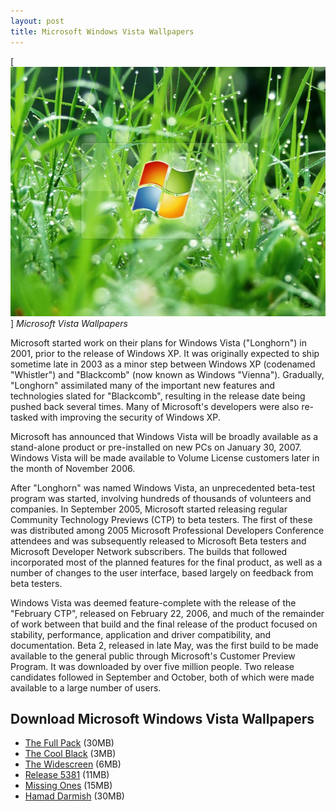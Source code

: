 ```yaml
---
layout: post
title: Microsoft Windows Vista Wallpapers
---
```


[![Microsoft Vista Wallpapers)](/static/img/microsoft/vista-official-wallpaper.jpg)]
_Microsoft Vista Wallpapers_

Microsoft started work on their plans for Windows Vista ("Longhorn") in 2001, prior to the release of Windows XP. It was originally expected to ship sometime late in 2003 as a minor step between Windows XP (codenamed "Whistler") and "Blackcomb" (now known as Windows "Vienna"). Gradually, "Longhorn" assimilated many of the important new features and technologies slated for "Blackcomb", resulting in the release date being pushed back several times. Many of Microsoft's developers were also re-tasked with improving the security of Windows XP.

Microsoft has announced that Windows Vista will be broadly available as a stand-alone product or pre-installed on new PCs on January 30, 2007. Windows Vista will be made available to Volume License customers later in the month of November 2006.

After "Longhorn" was named Windows Vista, an unprecedented beta-test program was started, involving hundreds of thousands of volunteers and companies. In September 2005, Microsoft started releasing regular Community Technology Previews (CTP) to beta testers. The first of these was distributed among 2005 Microsoft Professional Developers Conference attendees and was subsequently released to Microsoft Beta testers and Microsoft Developer Network subscribers. The builds that followed incorporated most of the planned features for the final product, as well as a number of changes to the user interface, based largely on feedback from beta testers.

Windows Vista was deemed feature-complete with the release of the "February CTP", released on February 22, 2006, and much of the remainder of work between that build and the final release of the product focused on stability, performance, application and driver compatibility, and documentation. Beta 2, released in late May, was the first build to be made available to the general public through Microsoft's Customer Preview Program. It was downloaded by over five million people. Two release candidates followed in September and October, both of which were made available to a large number of users.

## Download Microsoft Windows Vista Wallpapers

- [The Full Pack](https://public.oinam.com/vista-wallpapers/WindowsVistaWallpaperPack.zip) (30MB)
- [The Cool Black](https://public.oinam.com/vista-wallpapers/vista-wallpaper-cool-black.zip) (3MB)
- [The Widescreen](https://public.oinam.com/vista-wallpapers/VistaWidescreen.zip) (6MB)
- [Release 5381](https://public.oinam.com/vista-wallpapers/WindowsVista5381.zip) (11MB)
- [Missing Ones](https://public.oinam.com/vista-wallpapers/WindowsVistaWallpaper-Missing.zip) (15MB)
- [Hamad Darmish](https://public.oinam.com/vista-wallpapers/windows-vista-wallpaper-hamad-darwish.zip) (30MB)
